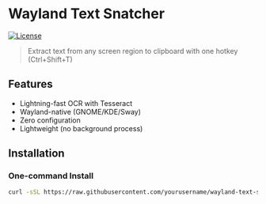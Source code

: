 # Wayland Text Snatcher

[![License](https://img.shields.io/badge/License-MIT-blue.svg)](LICENSE)

> Extract text from any screen region to clipboard with one hotkey (Ctrl+Shift+T)

## Features
- Lightning-fast OCR with Tesseract
- Wayland-native (GNOME/KDE/Sway)
- Zero configuration
- Lightweight (no background process)

## Installation

### One-command Install
```bash
curl -sSL https://raw.githubusercontent.com/yourusername/wayland-text-snatcher/main/install.sh | bash
